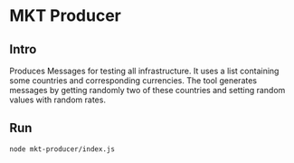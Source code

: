 # MKT Producer

## Intro

Produces Messages for testing all infrastructure. It uses a list containing some countries and corresponding currencies. The tool generates messages by getting randomly two of these countries and setting random values with random rates.

## Run

```bash
node mkt-producer/index.js
```
